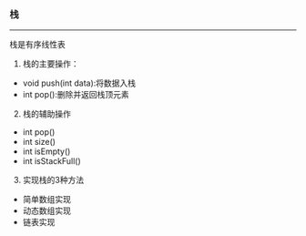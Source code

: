 ### 栈
***
栈是有序线性表<br>
1. 栈的主要操作：
- void push(int data):将数据入栈
- int pop():删除并返回栈顶元素

2. 栈的辅助操作
- int pop()
- int size()
- int isEmpty()
- int isStackFull()

3. 实现栈的3种方法
- 简单数组实现
- 动态数组实现
- 链表实现
